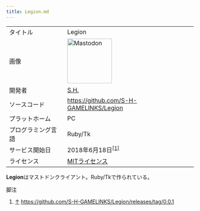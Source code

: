 ```yaml
---
title: Legion.md
---
```

<div class="mw-parser-output">

|                    |                                                                                                                                                                                                                                                                                                                                       |
|--------------------|---------------------------------------------------------------------------------------------------------------------------------------------------------------------------------------------------------------------------------------------------------------------------------------------------------------------------------------|
| タイトル           | Legion                                                                                                                                                                                                                                                                                                                                |
| 画像               | <a href="/%E3%83%95%E3%82%A1%E3%82%A4%E3%83%AB:Mastodon_logo.png" class="image" title="Mastodon"><img src="/images/thumb/0/00/Mastodon_logo.png/120px-Mastodon_logo.png" srcset="/images/thumb/0/00/Mastodon_logo.png/180px-Mastodon_logo.png 1.5x, /images/0/00/Mastodon_logo.png 2x" width="120" height="120" alt="Mastodon" /></a> |
| 開発者             | [S.H.](/SH "SH")                                                                                                                                                                                                                                                                                                                      |
| ソースコード       | <a href="https://github.com/S-H-GAMELINKS/Legion" class="external free" rel="nofollow">https://github.com/S-H-GAMELINKS/Legion</a>                                                                                                                                                                                                    |
| プラットホーム     | PC                                                                                                                                                                                                                                                                                                                                    |
| プログラミング言語 | Ruby/Tk                                                                                                                                                                                                                                                                                                                               |
| サービス開始日     | 2018年6月18日<sup>[\[1\]](#cite_note-1)</sup>                                                                                                                                                                                                                                                                                         |
| ライセンス         | [MITライセンス](/MIT%E3%83%A9%E3%82%A4%E3%82%BB%E3%83%B3%E3%82%B9 "MITライセンス")                                                                                                                                                                                                                                                    |

  
**Legion**はマストドンクライアント。Ruby/Tkで作られている。

脚注

<div class="mw-references-wrap">

1.  [↑](#cite_ref-1)
    <a href="https://github.com/S-H-GAMELINKS/Legion/releases/tag/0.0.1" class="external free" rel="nofollow">https://github.com/S-H-GAMELINKS/Legion/releases/tag/0.0.1</a>

</div>

</div>

